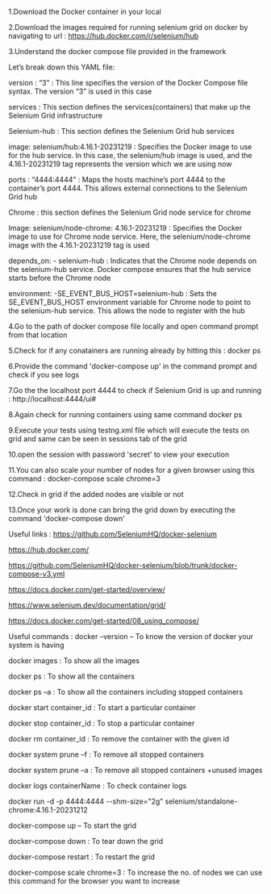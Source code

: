 1.Download the Docker container in your local

2.Download the images required for running selenium grid on docker by navigating to url : https://hub.docker.com/r/selenium/hub

3.Understand the docker compose file provided in the framework

Let’s break down this YAML file:

version : “3” : This line specifies the version of the Docker Compose file syntax. The version “3” is used in this case

services : This section defines the services(containers) that make up the Selenium Grid infrastructure

Selenium-hub : This section defines the Selenium Grid hub services

image: selenium/hub:4.16.1-20231219 : Specifies the Docker image to use for the hub service. In this case, the selenium/hub image is used, and the 4.16.1-20231219 tag represents the version which we are using now

ports : “4444:4444” : Maps the hosts machine’s port 4444 to the container’s port 4444. This allows external connections to the Selenium Grid hub

Chrome : this section defines the Selenium Grid  node service for chrome

Image: selenium/node-chrome: 4.16.1-20231219 : Specifies the Docker image to use for Chrome node service. Here, the selenium/node-chrome image with the  4.16.1-20231219  tag is used

depends_on: - selenium-hub : Indicates that the Chrome node depends on the selenium-hub service. Docker compose ensures that the hub service starts before the Chrome node

environment: -SE_EVENT_BUS_HOST=selenium-hub : Sets the SE_EVENT_BUS_HOST environment variable for Chrome node to point to the selenium-hub service. This allows the node to register with the hub

4.Go to the path of docker compose file locally and open command prompt from that location

5.Check for if any conatainers are running already by hitting this : docker ps

6.Provide the command 'docker-compose up' in the command prompt and check if you see logs

7.Go the the localhost port 4444 to check if Selenium Grid is up and running : http://localhost:4444/ui#

8.Again check for running containers using same command docker ps

9.Execute your tests using testng.xml file which will execute the tests on grid and same can be seen in sessions tab of the grid

10.open the session with password 'secret' to view your execution

11.You can also scale your number of nodes for a given browser using this command : docker-compose scale chrome=3

12.Check in grid if the added nodes are visible or not

13.Once your work is done can bring the grid down by executing the command 'docker-compose down'




Useful links :
https://github.com/SeleniumHQ/docker-selenium

https://hub.docker.com/

https://github.com/SeleniumHQ/docker-selenium/blob/trunk/docker-compose-v3.yml

https://docs.docker.com/get-started/overview/

https://www.selenium.dev/documentation/grid/

https://docs.docker.com/get-started/08_using_compose/

Useful commands :
docker –version – To know the version of docker your system is having

docker images : To show all the images

docker ps : To show all the containers

docker ps –a : To show all the containers including stopped containers

docker start container_id : To start a particular container

docker stop container_id : To stop a particular container

docker rm container_id : To remove the container with the given id

docker system prune –f : To remove all stopped containers

docker system prune –a : To remove all stopped containers +unused images

docker logs containerName : To check container logs

docker run -d -p 4444:4444 --shm-size="2g" selenium/standalone-chrome:4.16.1-20231212

docker-compose up – To start the grid

docker-compose down : To tear down the grid

docker-compose restart : To restart the grid

docker-compose scale chrome=3 : To increase the no. of nodes we can use this command for the browser you want to increase

